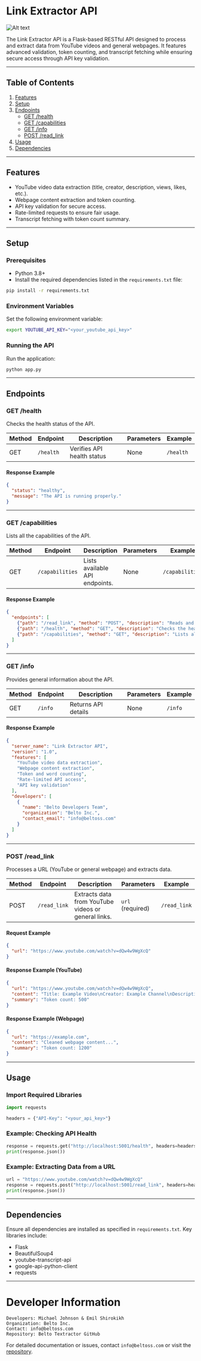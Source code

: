 # Link Extractor API

![Alt text](logo.png)

The Link Extractor API is a Flask-based RESTful API designed to process and extract data from YouTube videos and general webpages. It features advanced validation, token counting, and transcript fetching while ensuring secure access through API key validation.

---

## Table of Contents
1. [Features](#features)
2. [Setup](#setup)
3. [Endpoints](#endpoints)
    - [GET /health](#get-health)
    - [GET /capabilities](#get-capabilities)
    - [GET /info](#get-info)
    - [POST /read_link](#post-read_link)
4. [Usage](#usage)
5. [Dependencies](#dependencies)

---

## Features
- YouTube video data extraction (title, creator, description, views, likes, etc.).
- Webpage content extraction and token counting.
- API key validation for secure access.
- Rate-limited requests to ensure fair usage.
- Transcript fetching with token count summary.

---

## Setup

### Prerequisites
- Python 3.8+
- Install the required dependencies listed in the `requirements.txt` file:

```bash
pip install -r requirements.txt
```

### Environment Variables
Set the following environment variable:

```bash
export YOUTUBE_API_KEY="<your_youtube_api_key>"
```

### Running the API
Run the application:

```bash
python app.py
```

---

## Endpoints

### GET /health

Checks the health status of the API.

| Method | Endpoint   | Description                | Parameters | Example          |
|--------|------------|----------------------------|------------|------------------|
| GET    | `/health`  | Verifies API health status | None       | `/health`        |

#### Response Example
```json
{
  "status": "healthy",
  "message": "The API is running properly."
}
```

---

### GET /capabilities

Lists all the capabilities of the API.

| Method | Endpoint         | Description                     | Parameters | Example          |
|--------|------------------|---------------------------------|------------|------------------|
| GET    | `/capabilities`  | Lists available API endpoints. | None       | `/capabilities`  |

#### Response Example
```json
{
  "endpoints": [
    {"path": "/read_link", "method": "POST", "description": "Reads and processes a link (YouTube or webpage)."},
    {"path": "/health", "method": "GET", "description": "Checks the health of the API."},
    {"path": "/capabilities", "method": "GET", "description": "Lists all capabilities of the API."}
  ]
}
```

---

### GET /info

Provides general information about the API.

| Method | Endpoint | Description                 | Parameters | Example  |
|--------|----------|-----------------------------|------------|----------|
| GET    | `/info`  | Returns API details         | None       | `/info`  |

#### Response Example
```json
{
  "server_name": "Link Extractor API",
  "version": "1.0",
  "features": [
    "YouTube video data extraction",
    "Webpage content extraction",
    "Token and word counting",
    "Rate-limited API access",
    "API key validation"
  ],
  "developers": [
    {
      "name": "Belto Developers Team",
      "organization": "Belto Inc.",
      "contact_email": "info@beltoss.com"
    }
  ]
}
```

---

### POST /read_link

Processes a URL (YouTube or general webpage) and extracts data.

| Method | Endpoint     | Description                                         | Parameters      | Example            |
|--------|--------------|-----------------------------------------------------|-----------------|--------------------|
| POST   | `/read_link` | Extracts data from YouTube videos or general links. | `url` (required)| `/read_link`       |

#### Request Example
```json
{
  "url": "https://www.youtube.com/watch?v=dQw4w9WgXcQ"
}
```

#### Response Example (YouTube)
```json
{
  "url": "https://www.youtube.com/watch?v=dQw4w9WgXcQ",
  "content": "Title: Example Video\nCreator: Example Channel\nDescription: Example description...",
  "summary": "Token count: 500"
}
```

#### Response Example (Webpage)
```json
{
  "url": "https://example.com",
  "content": "Cleaned webpage content...",
  "summary": "Token count: 1200"
}
```

---

## Usage

### Import Required Libraries
```python
import requests

headers = {"API-Key": "<your_api_key>"}
```

### Example: Checking API Health
```python
response = requests.get("http://localhost:5001/health", headers=headers)
print(response.json())
```

### Example: Extracting Data from a URL
```python
url = "https://www.youtube.com/watch?v=dQw4w9WgXcQ"
response = requests.post("http://localhost:5001/read_link", headers=headers, json={"url": url})
print(response.json())
```

---

## Dependencies
Ensure all dependencies are installed as specified in `requirements.txt`. Key libraries include:

- Flask
- BeautifulSoup4
- youtube-transcript-api
- google-api-python-client
- requests

---

# Developer Information

    Developers: Michael Johnson & Emil Shirokikh
    Organization: Belto Inc.
    Contact: info@beltoss.com
    Repository: Belto Textractor GitHub


For detailed documentation or issues, contact `info@beltoss.com` or visit the [repository](https://github.com/BeltoAI/Belto-LinkExtractor.git).

